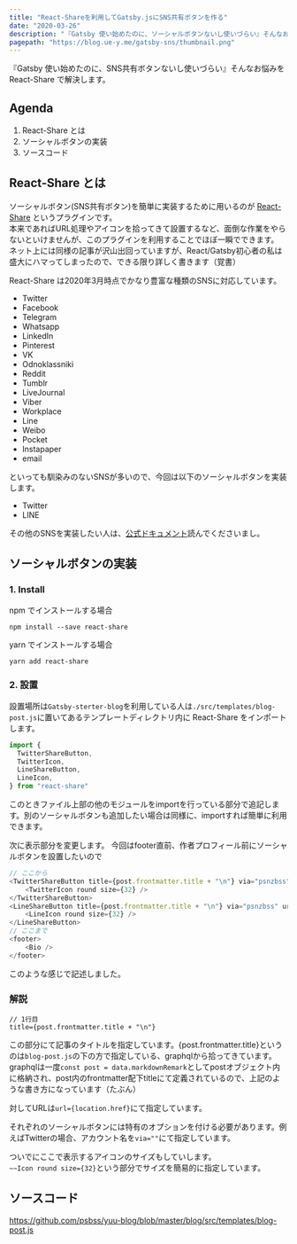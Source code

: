 ```yaml
---
title: "React-Shareを利用してGatsby.jsにSNS共有ボタンを作る"
date: "2020-03-26"
description: "『Gatsby 使い始めたのに、ソーシャルボタンないし使いづらい』そんなお悩みを React-Share で解決します"
pagepath: "https://blog.ue-y.me/gatsby-sns/thumbnail.png"
---
```


『Gatsby 使い始めたのに、SNS共有ボタンないし使いづらい』そんなお悩みを React-Share で解決します。

## Agenda
1. React-Share とは
2. ソーシャルボタンの実装
3. ソースコード


## React-Share とは

ソーシャルボタン(SNS共有ボタン)を簡単に実装するために用いるのが [React-Share](https://github.com/nygardk/react-share#readme) というプラグインです。  
本来であればURL処理やアイコンを拾ってきて設置するなど、面倒な作業をやらないといけませんが、このプラグインを利用することでほぼ一瞬でできます。  
ネット上には同様の記事が沢山出回っていますが、React/Gatsby初心者の私は盛大にハマってしまったので、できる限り詳しく書きます（覚書）

React-Share は2020年3月時点でかなり豊富な種類のSNSに対応しています。
- Twitter
- Facebook
- Telegram
- Whatsapp
- LinkedIn
- Pinterest
- VK
- Odnoklassniki
- Reddit
- Tumblr
- LiveJournal
- Viber
- Workplace
- Line
- Weibo
- Pocket
- Instapaper
- email

といっても馴染みのないSNSが多いので、今回は以下のソーシャルボタンを実装します。

- Twitter
- LINE

その他のSNSを実装したい人は、[公式ドキュメント](https://github.com/nygardk/react-share#readme)読んでくださいまし。

## ソーシャルボタンの実装

### 1. Install
npm でインストールする場合
```bash:title=bash(npm)
npm install --save react-share
```

yarn でインストールする場合
```bash:title=bash(yarn)
yarn add react-share
```

### 2. 設置

設置場所は```Gatsby-sterter-blog```を利用している人は```./src/templates/blog-post.js```に置いてあるテンプレートディレクトリ内に React-Share をインポートします。

```js:title=blog-post.js
import {
  TwitterShareButton,
  TwitterIcon,
  LineShareButton,
  LineIcon,
} from "react-share"
```
このときファイル上部の他のモジュールをimportを行っている部分で追記します。別のソーシャルボタンも追加したい場合は同様に、importすれば簡単に利用できます。

次に表示部分を変更します。
今回はfooter直前、作者プロフィール前にソーシャルボタンを設置したいので
```js:title=blog-post.js
// ここから
<TwitterShareButton title={post.frontmatter.title + "\n"} via="psnzbss" url={location.href}>
    <TwitterIcon round size={32} />
</TwitterShareButton>
<LineShareButton title={post.frontmatter.title + "\n"} via="psnzbss" url={location.href}>
    <LineIcon round size={32} />
</LineShareButton>
// ここまで
<footer>
    <Bio />
</footer>
```
このような感じで記述しました。

### 解説

```
// 1行目
title={post.frontmatter.title + "\n"}
```
この部分にて記事のタイトルを指定しています。{post.frontmatter.title}というのは```blog-post.js```の下の方で指定している、graphqlから拾ってきています。  
graphqlは一度```const post = data.markdownRemark```としてpostオブジェクト内に格納され、post内のfrontmatter配下titleにて定義されているので、上記のような書き方になっています（たぶん）

対してURLは```url={location.href}```にて指定しています。

それぞれのソーシャルボタンには特有のオプションを付ける必要があります。例えばTwitterの場合、アカウント名を```via=""```にて指定しています。

ついでにここで表示するアイコンのサイズもしていします。  
```~~Icon round size={32}```という部分でサイズを簡易的に指定しています。

## ソースコード
https://github.com/psbss/yuu-blog/blob/master/blog/src/templates/blog-post.js